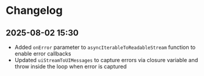 # Changelog

## 2025-08-02 15:30

- Added `onError` parameter to `asyncIterableToReadableStream` function to enable error callbacks
- Updated `uiStreamToUIMessages` to capture errors via closure variable and throw inside the loop when error is captured
